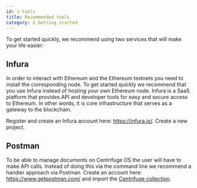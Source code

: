 ```yaml
---
id: 1-tools
title: Recommended tools
category: 2 Getting started
---
```


To get started quickly, we recommend using two services that will make your life easier:

<!--## Ethereum Wallet (TBD if included)
To be able to send and receive payments and convert from fiat to crypto the user must have a wallet that is funded with ETH.-->


## Infura
In order to interact with Ethereum and the Ethereum testnets you need to install the corresponding node. To get started quickly we recommend that you use Infura instead of hosting your own Ethereum node. Infura is a SaaS platform that provides API and developer tools for easy and secure access to Ethereum. In other words, it is core infrastructure that serves as a gateway to the blockchain. 

Register and create an Infura account here: https://infura.io/. Create a new project. 



## Postman
To be able to manage documents on Centrifuge OS the user will have to make API calls. Instead of doing this via the command line we recommend a handier approach via Postman. Create an account here: https://www.getpostman.com/ and import the [Centrifuge collection](https://www.getpostman.com/collections/0d9126c8586a03af7cc7).

